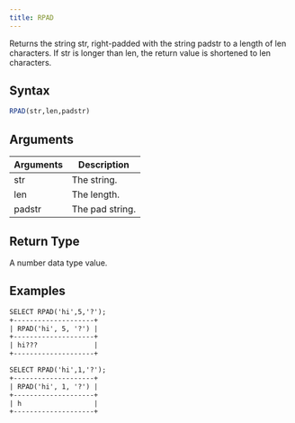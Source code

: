 ```yaml
---
title: RPAD
---
```


Returns the string str, right-padded with the string padstr to a length of len characters.
If str is longer than len, the return value is shortened to len characters.

## Syntax

```sql
RPAD(str,len,padstr)
```

## Arguments

| Arguments   | Description |
| ----------- | ----------- |
| str | The string. |
| len | The length. |
| padstr | The pad string. |

## Return Type

A number data type value.

## Examples

```txt
SELECT RPAD('hi',5,'?');
+--------------------+
| RPAD('hi', 5, '?') |
+--------------------+
| hi???              |
+--------------------+

SELECT RPAD('hi',1,'?');
+--------------------+
| RPAD('hi', 1, '?') |
+--------------------+
| h                  |
+--------------------+
```
